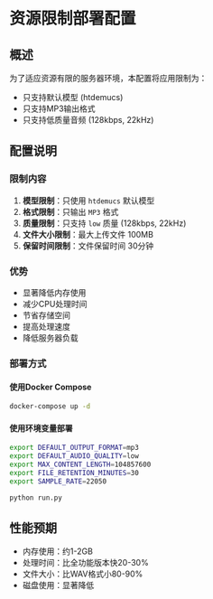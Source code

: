 # 资源限制部署配置

## 概述

为了适应资源有限的服务器环境，本配置将应用限制为：
- 只支持默认模型 (htdemucs)
- 只支持MP3输出格式
- 只支持低质量音频 (128kbps, 22kHz)

## 配置说明

### 限制内容
1. **模型限制**：只使用 `htdemucs` 默认模型
2. **格式限制**：只输出 `MP3` 格式
3. **质量限制**：只支持 `low` 质量 (128kbps, 22kHz)
4. **文件大小限制**：最大上传文件 100MB
5. **保留时间限制**：文件保留时间 30分钟

### 优势
- 显著降低内存使用
- 减少CPU处理时间
- 节省存储空间
- 提高处理速度
- 降低服务器负载

### 部署方式

#### 使用Docker Compose
```bash
docker-compose up -d
```

#### 使用环境变量部署
```bash
export DEFAULT_OUTPUT_FORMAT=mp3
export DEFAULT_AUDIO_QUALITY=low
export MAX_CONTENT_LENGTH=104857600
export FILE_RETENTION_MINUTES=30
export SAMPLE_RATE=22050

python run.py
```

## 性能预期

- 内存使用：约1-2GB
- 处理时间：比全功能版本快20-30%
- 文件大小：比WAV格式小80-90%
- 磁盘使用：显著降低 